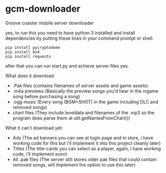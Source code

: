 # gcm-downloader
Groove coaster mobile server downloader

yes, to run this you need to have python 3 installed and 
install dependencies by putting these lines in your command prompt or shell:
```batch
pip install pycryptodome
pip install bs4
pip install requests
```
after that you can run start.py and achieve server files yes.

What does it download:

- .Pak files (contains filenames of server assets and game assets)
- .m4a previews (Basically the preview songs you'd hear in the ingame song before purchasing a song)
- .ogg music (Every song (BGM+SHOT) in the game including DLC and removed songs)
- chart files (They include leveldata and filenames of the .mp3 so the program does parse them at util.getNamesFromChart())

What it can't download yet:

- Ads (The ad banners you can see at login page and in store, i have working code for this but i'll implement it into this project cleanly later)
- Titles (The title-cards you can select as a player, again, i have working code, i'll implement soon)
- All .pak files (The server still stores older pak files that could contain removed songs, will implement the option to use this later)
